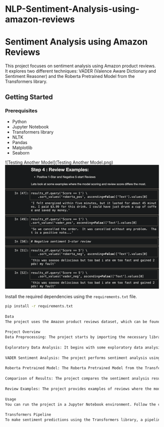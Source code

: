 # NLP-Sentiment-Analysis-using-amazon-reviews
# Sentiment Analysis using Amazon Reviews

This project focuses on sentiment analysis using Amazon product reviews. It explores two different techniques: VADER (Valence Aware Dictionary and Sentiment Reasoner) and the Roberta Pretrained Model from the Transformers library.

## Getting Started

### Prerequisites

- Python
- Jupyter Notebook
- Transformers library
- NLTK
- Pandas
- Matplotlib
- Seaborn


![Testing Another Model](Testing Another Model.png)
![Testing the Model](Testing%20the%20Model.png)

  
Install the required dependencies using the `requirements.txt` file.

```bash
pip install -r requirements.txt

Data
The project uses the Amazon product reviews dataset, which can be found at Amazon Customer Reviews (a.k.a. Product Reviews) on AWS.

Project Overview
Data Preprocessing: The project starts by importing the necessary libraries and reading in the Amazon product reviews data using Pandas.

Exploratory Data Analysis: It begins with some exploratory data analysis, including visualizations of the review scores and their distribution.

VADER Sentiment Analysis: The project performs sentiment analysis using the VADER library, which provides negative, neutral, positive, and compound scores for each review.

Roberta Pretrained Model: The Roberta Pretrained Model from the Transformers library is used for sentiment analysis. This model provides sentiment scores for negative, neutral, and positive sentiments.

Comparison of Results: The project compares the sentiment analysis results between VADER and the Roberta model and visualizes the differences.

Review Examples: The project provides examples of reviews where the model scores and review scores differ significantly.

Usage
You can run the project in a Jupyter Notebook environment. Follow the code in the notebook to understand the sentiment analysis process using both VADER and the Roberta Pretrained Model.

Transformers Pipeline
To make sentiment predictions using the Transformers library, a pipeline is set up for quick and easy sentiment analysis without manually configuring models. Example predictions using this pipeline are provided in the notebook.




